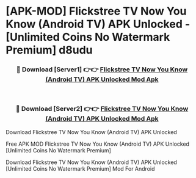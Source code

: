 # [APK-MOD] Flickstree TV  Now You Know (Android TV) APK Unlocked - [Unlimited Coins No Watermark Premium] d8udu



<div align="center">
<h3>🔴 Download [Server1] 👉👉 <a href="https://momento.my/?title=Flickstree_TV__Now_You_Know_(Android_TV)_APK_Unlocked">Flickstree TV  Now You Know (Android TV) APK Unlocked Mod Apk</a></h3><br>

<h3>🔴 Download [Server2] 👉👉 <a href="https://momento.my/?title=Flickstree_TV__Now_You_Know_(Android_TV)_APK_Unlocked">Flickstree TV  Now You Know (Android TV) APK Unlocked Mod Apk</a></h3>
</div>



Download Flickstree TV  Now You Know (Android TV) APK Unlocked 

Free APK MOD Flickstree TV  Now You Know (Android TV) APK Unlocked [Unlimited Coins No Watermark Premium]

Download Flickstree TV  Now You Know (Android TV) APK Unlocked [Unlimited Coins No Watermark Premium] Mod For Android
